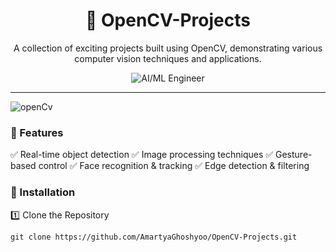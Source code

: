 
<div align="center">

# 🚀 OpenCV-Projects
A collection of exciting projects built using OpenCV, demonstrating various computer vision techniques and applications.

</div>
<div align="center">
  <img src="https://media3.giphy.com/media/v1.Y2lkPTc5MGI3NjExMTV5dXlvem0wajFvaXNqdWxtaHRvMjhkb28zanBvNW5xbTJxOWFzYiZlcD12MV9pbnRlcm5hbF9naWZfYnlfaWQmY3Q9Zw/Fs4Fh8g3KxM3PEoGIB/giphy.gif" alt="AI/ML Engineer" />
</div>

---
![openCv](https://media0.giphy.com/media/v1.Y2lkPTc5MGI3NjExeGVqaTh6OWRiMzd6cWZnNmpndWUzOXA2MGJ3YTF0b3ppY3owb2dqdCZlcD12MV9pbnRlcm5hbF9naWZfYnlfaWQmY3Q9Zw/TaYmMYLtP0RvpDzgn4/giphy.gif)

### 📌 Features
✅ Real-time object detection
✅ Image processing techniques
✅ Gesture-based control
✅ Face recognition & tracking
✅ Edge detection & filtering

### 🔧 Installation

1️⃣ Clone the Repository

```git clone https://github.com/AmartyaGhoshyoo/OpenCV-Projects.git```

